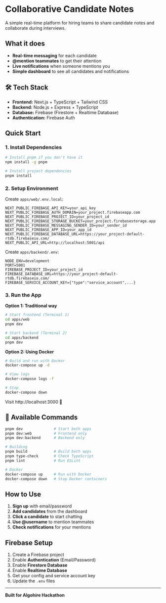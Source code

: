 # Collaborative Candidate Notes

A simple real-time platform for hiring teams to share candidate notes and collaborate during interviews.

##  What it does

- **Real-time messaging** for each candidate
- **@mention teammates** to get their attention  
- **Live notifications** when someone mentions you
- **Simple dashboard** to see all candidates and notifications

## 🛠 Tech Stack

- **Frontend:** Next.js + TypeScript + Tailwind CSS
- **Backend:** Node.js + Express + TypeScript  
- **Database:** Firebase (Firestore + Realtime Database)
- **Authentication:** Firebase Auth

##  Quick Start

### 1. Install Dependencies
```bash
# Install pnpm if you don't have it
npm install -g pnpm

# Install project dependencies
pnpm install
```

### 2. Setup Environment

Create `apps/web/.env.local`:
```env
NEXT_PUBLIC_FIREBASE_API_KEY=your_api_key
NEXT_PUBLIC_FIREBASE_AUTH_DOMAIN=your_project.firebaseapp.com
NEXT_PUBLIC_FIREBASE_PROJECT_ID=your_project_id
NEXT_PUBLIC_FIREBASE_STORAGE_BUCKET=your_project.firebasestorage.app
NEXT_PUBLIC_FIREBASE_MESSAGING_SENDER_ID=your_sender_id
NEXT_PUBLIC_FIREBASE_APP_ID=your_app_id
NEXT_PUBLIC_FIREBASE_DATABASE_URL=https://your_project-default-rtdb.firebaseio.com/
NEXT_PUBLIC_API_URL=http://localhost:5001/api
```

Create `apps/backend/.env`:
```env
NODE_ENV=development
PORT=5001
FIREBASE_PROJECT_ID=your_project_id
FIREBASE_DATABASE_URL=https://your_project-default-rtdb.firebaseio.com/
FIREBASE_SERVICE_ACCOUNT_KEY={"type":"service_account",...}
```

### 3. Run the App

**Option 1: Traditional way**
```bash
# Start frontend (Terminal 1)
cd apps/web
pnpm dev

# Start backend (Terminal 2)  
cd apps/backend
pnpm dev
```

**Option 2: Using Docker**
```bash
# Build and run with Docker
docker-compose up -d

# View logs
docker-compose logs -f

# Stop
docker-compose down
```

Visit http://localhost:3000 🎉


## 🔧 Available Commands

```bash
pnpm dev              # Start both apps
pnpm dev:web          # Frontend only
pnpm dev:backend      # Backend only

# Building
pnpm build            # Build both apps
pnpm type-check       # Check TypeScript
pnpm lint             # Run ESLint

# Docker
docker-compose up     # Run with Docker
docker-compose down   # Stop Docker containers
```

##  How to Use

1. **Sign up** with email/password
2. **Add candidates** from the dashboard  
3. **Click a candidate** to start chatting
4. **Use @username** to mention teammates
5. **Check notifications** for your mentions

## Firebase Setup

1. Create a Firebase project
2. Enable **Authentication** (Email/Password)
3. Enable **Firestore Database**  
4. Enable **Realtime Database**
5. Get your config and service account key
6. Update the `.env` files


---

**Built for Algohire Hackathon**
